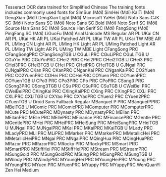 Tesseract OCR data trained for Simplified Chinese
The training fonts includes commonly used fonts for
SimSun (Mới)
SimHei (Mới)
KaiTi (Mới)
DengXian (Mới)
DengXian Light (Mới)
Microsoft YaHei (Mới)
Noto Sans CJK SC (Mới)
Noto Sans SC (Mới)
Noto Sans SC Bold (Mới)
Noto Serif SC (Mới)
Source Han Sans SC (Mới)
Source Han Serif SC (Mới)
FangSong (Mới)
PingFang SC (Mới)
LiGuoFu (Mới)
Arial Unicode MS Regular
AR PL UKai CN
AR PL UKai HK
AR PL UKai Patched
AR PL UKai TW
AR PL UKai TW MBE
AR PL UMing CN Light
AR PL UMing HK Light
AR PL UMing Patched Light
AR PL UMing TW Light
AR PL UMing TW MBE Light
CFangSong PRC
CFangSongPRC
CFangSongTGB U
CGuLi PRC
CGuLiPRC
CGuLiTGB U
CGuYin PRC
CGuYinPRC
CHei2 PRC
CHei2PRC
CHei2TGB U
CHei3 PRC
CHei3PRC
CHei3TGB U
CHei PRC
CHeiPRC
CHeiTGB U
CJNgai PRC
CJNgaiPRC
CKan PRC
CKanPRC
CNganKai PRC
CNganKaiPRC
CO2Yuen PRC
CO2YuenPRC
COHei PRC
COHeiPRC
COYuen PRC
COYuenPRC
COYuenTGB U
CPo3 PRC
CPo3PRC
CPo PRC
CPoPRC
CSong3 PRC
CSong3PRC
CSong3TGB U
CSu PRC
CSuPRC
CSuTGB U
CWeiBei PRC
CWeiBeiPRC
CXingKai PRC
CXingKaiPRC
CXing PRC
CXingPRC
CXLi PRC
CXLiPRC
CXLiTGB U
CXYao PRC
CXYaoPRC
CYuen2 PRC
CYuen2PRC
CYuenTGB U
Droid Sans Fallback Regular
MBanquet P PRC
MBanquetPPRC
MBeiTGB U
MComic PRC
MComicPRC
MComputer PRC
MComputerPRC
MCute PRC
MCutePRC
MDynasty PRC
MDynastyPRC
MEllan PRC
MEllanPRC
MElle PRC
MEllePRC
MFinance PRC
MFinancePRC
MGentle PRC
MGentlePRC
MHei PRC
MHeiPRC
MHeiSung PRC
MHeiSungPRC
MHeiTGB U
MJNgai PRC
MJNgaiPRC
MKai PRC
MKaiPRC
MKaiTGB U
MLady PRC
MLadyPRC
MLi PRC
MLiPRC
MMarker PRC
MMarkerPRC
MMetallicHei PRC
MMetallicHeiPRC
MNgai PRC
MNgaiPRC
MQingHua PRC
MQingHuaPRC
MRazor PRC
MRazorPRC
MRocky PRC
MRockyPRC
MSmart PRC
MSmartPRC
MStiffHei PRC
MStiffHeiPRC
MStream PRC
MStreamPRC
MSungGold PRC
MSungGoldPRC
MSung PRC
MSungPRC
MSungTGB U
MWindy PRC
MWindyPRC
MYoungHei PRC
MYoungHeiPRC
MYoung PRC
MYoungPRC
MYuen PRC
MYuenPRC
MYuppy PRC
MYuppyPRC
WenQuanYi Zen Hei Medium
